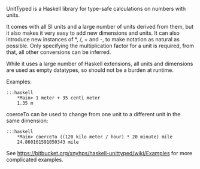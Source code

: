 UnitTyped is a Haskell library for type-safe calculations on numbers with units.

It comes with all SI units and a large number of units derived from them, but it also makes it very easy to add new dimensions and units. It can also introduce new instances of *, /, + and -, to make notation as natural as possible. Only specifying the multiplication factor for a unit is required, from that, all other conversions can be inferred.

While it uses a large number of Haskell extensions, all units and dimensions are used as empty datatypes, so should not be a burden at runtime.

Examples:

	:::haskell
		*Main> 1 meter + 35 centi meter
		1.35 m

coerceTo can be used to change from one unit to a different unit in the same dimension:

	:::haskell
		*Main> coerceTo ((120 kilo meter / hour) * 20 minute) mile
		24.860161591050343 mile

See https://bitbucket.org/xnyhps/haskell-unittyped/wiki/Examples for more complicated examples.